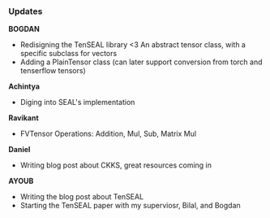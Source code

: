 ### Updates

**BOGDAN**
- Redisigning the TenSEAL library <3 An abstract tensor class, with a specific subclass for vectors
- Adding a PlainTensor class (can later support conversion from torch and tenserflow tensors)

**Achintya**
- Diging into SEAL's implementation

**Ravikant**
- FVTensor Operations: Addition, Mul, Sub, Matrix Mul

**Daniel**
- Writing blog post about CKKS, great resources coming in

**AYOUB**
- Writing the blog post about TenSEAL
- Starting the TenSEAL paper with my superviosr, Bilal, and Bogdan